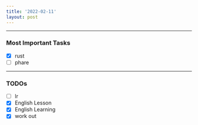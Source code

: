 ```yaml
---
title: '2022-02-11'
layout: post
---
```


---
### Most Important Tasks

- [x] rust
- [ ] phare

---

### TODOs
- [ ] lr
- [x] English Lesson
- [x] English Learning
- [x] work out
